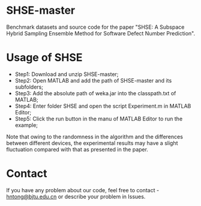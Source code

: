 # SHSE-master

Benchmark datasets and source code for the paper "SHSE: A Subspace Hybrid Sampling Ensemble Method for Software Defect Number Prediction".

# Usage of SHSE
- Step1: Download and unzip SHSE-master;
- Step2: Open MATLAB and add the path of SHSE-master and its subfolders;
- Step3: Add the absolute path of weka.jar into the classpath.txt of MATLAB;
- Step4: Enter folder SHSE and open the script Experiment.m in MATLAB Editor;
- Step5: Click the run button in the manu of MATLAB Editor to run the example;
 
Note that owing to the randomness in the algorithm and the differences between different devices, the experimental results may have a slight fluctuation compared with that as presented in the paper.

# Contact
If you have any problem about our code, feel free to contact - hntong@bjtu.edu.cn or describe your problem in Issues.
